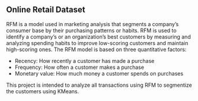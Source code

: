 ## Online Retail Dataset

RFM is a model used in marketing analysis that segments a company’s consumer base by their purchasing patterns or habits. RFM is used to identify a company’s or an organization’s best customers by measuring and analyzing spending habits to improve low-scoring customers and maintain high-scoring ones.
The RFM model is based on three quantitative factors:
- Recency: How recently a customer has made a purchase
- Frequency: How often a customer makes a purchase
- Monetary value: How much money a customer spends on purchases

This project is intended to analyze all transactions using RFM to segmentize the customers using KMeans.